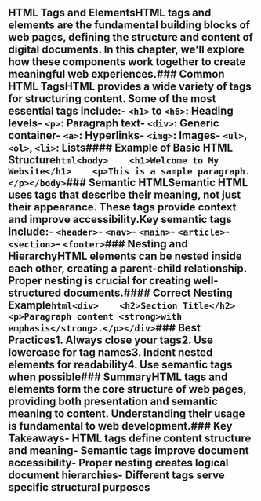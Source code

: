 ## HTML Tags and ElementsHTML tags and elements are the fundamental building blocks of web pages, defining the structure and content of digital documents. In this chapter, we'll explore how these components work together to create meaningful web experiences.### Common HTML TagsHTML provides a wide variety of tags for structuring content. Some of the most essential tags include:- `<h1>` to `<h6>`: Heading levels- `<p>`: Paragraph text- `<div>`: Generic container- `<a>`: Hyperlinks- `<img>`: Images- `<ul>`, `<ol>`, `<li>`: Lists#### Example of Basic HTML Structure```html<body>    <h1>Welcome to My Website</h1>    <p>This is a sample paragraph.</p></body>```### Semantic HTMLSemantic HTML uses tags that describe their meaning, not just their appearance. These tags provide context and improve accessibility.Key semantic tags include:- `<header>`- `<nav>`- `<main>`- `<article>`- `<section>`- `<footer>`### Nesting and HierarchyHTML elements can be nested inside each other, creating a parent-child relationship. Proper nesting is crucial for creating well-structured documents.#### Correct Nesting Example```html<div>    <h2>Section Title</h2>    <p>Paragraph content <strong>with emphasis</strong>.</p></div>```### Best Practices1. Always close your tags2. Use lowercase for tag names3. Indent nested elements for readability4. Use semantic tags when possible### SummaryHTML tags and elements form the core structure of web pages, providing both presentation and semantic meaning to content. Understanding their usage is fundamental to web development.### Key Takeaways- HTML tags define content structure and meaning- Semantic tags improve document accessibility- Proper nesting creates logical document hierarchies- Different tags serve specific structural purposes
